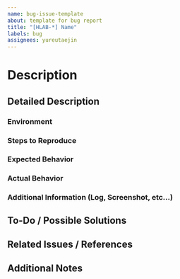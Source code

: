 ```yaml
---
name: bug-issue-template
about: template for bug report
title: "[HLAB-*] Name"
labels: bug
assignees: yureutaejin
---
```


# Description

## Detailed Description

### Environment

### Steps to Reproduce

### Expected Behavior

### Actual Behavior

### Additional Information (Log, Screenshot, etc...)

## To-Do / Possible Solutions

## Related Issues / References

## Additional Notes
